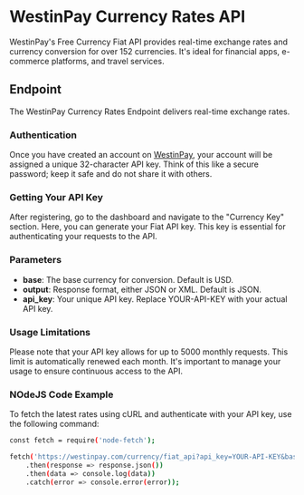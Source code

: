# WestinPay Currency Rates API

WestinPay's Free Currency Fiat API provides real-time exchange rates and currency conversion for over 152 currencies. It's ideal for financial apps, e-commerce platforms, and travel services.

## Endpoint

The WestinPay Currency Rates Endpoint delivers real-time exchange rates.

### Authentication

Once you have created an account on [WestinPay](https://westinpay.com/merchant/register), your account will be assigned a unique 32-character API key. Think of this like a secure password; keep it safe and do not share it with others.

### Getting Your API Key

After registering, go to the dashboard and navigate to the "Currency Key" section. Here, you can generate your Fiat API key. This key is essential for authenticating your requests to the API.

### Parameters

- **base**: The base currency for conversion. Default is USD.
- **output**: Response format, either JSON or XML. Default is JSON.
- **api_key**: Your unique API key. Replace YOUR-API-KEY with your actual API key.

### Usage Limitations

Please note that your API key allows for up to 5000 monthly requests. This limit is automatically renewed each month. It's important to manage your usage to ensure continuous access to the API.

### NOdeJS Code Example

To fetch the latest rates using cURL and authenticate with your API key, use the following command:

```sh
const fetch = require('node-fetch');

fetch('https://westinpay.com/currency/fiat_api?api_key=YOUR-API-KEY&base=USD&output=JSON')
    .then(response => response.json())
    .then(data => console.log(data))
    .catch(error => console.error(error));
